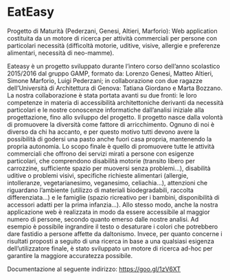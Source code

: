 # EatEasy
Progetto di Maturità (Pederzani, Genesi, Altieri, Marforio): 
Web application costituita da un motore di ricerca per attività commerciali per persone con particolari necessità 
(difficoltà motorie, uditive, visive, allergie e preferenze alimentari, necessità di neo-mamme).

Eateasy è un progetto sviluppato durante l’intero corso dell’anno scolastico 2015/2016 dal gruppo GAMP, formato da: Lorenzo Genesi, Matteo Altieri, Simone Marforio, Luigi Pederzani; in collaborazione con due ragazze dell’Università di Architettura di Genova: Tatiana Giordano e Marta Bozzano. 
La nostra collaborazione è stata portata avanti su due fronti: le loro competenze in materia di accessibilità architettoniche derivanti da necessità particolari e le nostre conoscenze informatiche dall’analisi iniziale alla progettazione, fino allo sviluppo del progetto.
Il progetto nasce dalla volontà di promuovere la diversità come fattore di arricchimento. Ognuno di noi è diverso da chi ha accanto, e per questo motivo tutti devono avere la possibilità di godersi una pasto anche fuori casa propria, mantenendo la propria autonomia.
Lo scopo finale è quello di promuovere tutte le attività commerciali che offrono dei servizi mirati a persone con esigenze particolari, che comprendono disabilità motorie (transito libero per carrozzine, sufficiente spazio per muoversi senza problemi...), disabilità uditive o problemi visivi, specifiche richieste alimentari (allergie, intolleranze, vegetarianesimo, veganesimo, celiachia...), attenzioni che riguardano l’ambiente (utilizzo di materiali biodegradabili, raccolta differenziata...) e le famiglie (spazio ricreativo per i bambini, disponibilità di accessori adatti per la prima infanzia...).
Allo stesso modo, anche la nostra applicazione web è realizzata in modo da essere accessibile al maggior numero di persone, secondo quanto emerso dalle nostre analisi. Ad esempio è possibile ingrandire il testo o desaturare i colori che potrebbero dare fastidio a persone affette da daltonismo. Invece, per quanto concerne i risultati proposti a seguito di una ricerca in base a una qualsiasi esigenza dell’utilizzatore finale, è stato sviluppato un motore di ricerca ad-hoc per garantire la maggiore accuratezza possibile.

Documentazione al seguente indirizzo: https://goo.gl/1zV6XT
